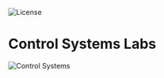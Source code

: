 ![License](https://img.shields.io/badge/license-Apache_2.0-red.svg)

# Control Systems Labs
![Control Systems](https://user-images.githubusercontent.com/58489322/149718526-52100b74-1153-4722-86b2-9ae5b42e3faf.png)
